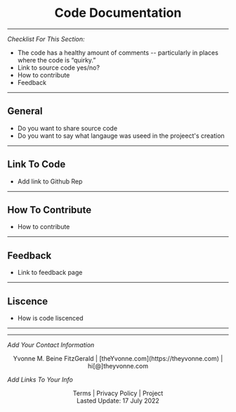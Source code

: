 <h1 align="center">Code Documentation</h1>

---

_Checklist For This Section:_  

- The code has a healthy amount of comments -- particularly in places where the code is “quirky.”
- Link to source code yes/no?
- How to contribute
- Feedback



---

## General
- Do you want to share source code
- Do you want to say what langauge was useed in the projeect's creation


---


## Link To Code

- Add link to Github Rep

---


## How To Contribute

- How to contribute


 ---

## Feedback

- Link to feedback page

---

## Liscence

- How is code liscenced



---
---
_Add Your Contact Information_
<center>Yvonne M. Beine FitzGerald | [theYvonne.com](https://theyvonne.com) | hi[@]theyvonne.com </center>  

_Add Links To Your Info_

<center>Terms | Privacy Policy | Project </center>

<center>Lasted Update: 17 July 2022 </center>



